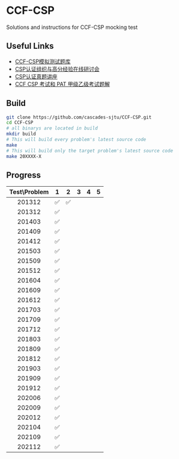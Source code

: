 # CCF-CSP

Solutions and instructions for CCF-CSP mocking test

## Useful Links

* [CCF-CSP模拟测试题库](http://118.190.20.162/home.html)
* [CSP认证组织与高分经验在线研讨会](https://dl.ccf.org.cn/albumList/getMeetingDetail4930818217035776)
* [CSP认证真题讲座](https://dl.ccf.org.cn/albumList/getMeetingDetail4995974849611776)
* [CCF CSP 考试和 PAT 甲级乙级考试题解](https://github.com/richenyunqi/CCF-CSP-and-PAT-solution)

## Build

```bash
git clone https://github.com/cascades-sjtu/CCF-CSP.git
cd CCF-CSP
# all binarys are located in build
mkdir build
# This will build every problem's latest source code
make
# This will build only the target problem's latest source code
make 20XXXX-X
```

## Progress

| Test\Problem | 1 | 2 | 3 | 4 | 5 |
|:--------------:|:---:|:---:|:---:|:---:|:---:|
| 201312 | :white_check_mark: | :white_check_mark:| | | |
| 201312 | :white_check_mark: | | | | |
| 201403 | :white_check_mark: | | | | |
| 201409 | :white_check_mark: | | | | |
| 201412 | :white_check_mark: | | | | |
| 201503 | :white_check_mark: | | | | |
| 201509 | :white_check_mark: | | | | |
| 201512 | :white_check_mark: | | | | |
| 201604 | :white_check_mark: | | | | |
| 201609 | :white_check_mark: | | | | |
| 201612 | :white_check_mark: | | | | |
| 201703 | :white_check_mark: | | | | |
| 201709 | :white_check_mark: | | | | |
| 201712 | :white_check_mark: | | | | |
| 201803 | :white_check_mark: | | | | |
| 201809 | :white_check_mark: | | | | |
| 201812 | :white_check_mark: | | | | |
| 201903 | :white_check_mark: | | | | |
| 201909 | :white_check_mark: | | | | |
| 201912 | :white_check_mark: | | | | |
| 202006 | :white_check_mark: | | | | |
| 202009 | :white_check_mark: | | | | |
| 202012 | :white_check_mark: | | | | |
| 202104 | :white_check_mark: | | | | |
| 202109 | :white_check_mark: | | | | |
| 202112 | :white_check_mark: | | | | |
